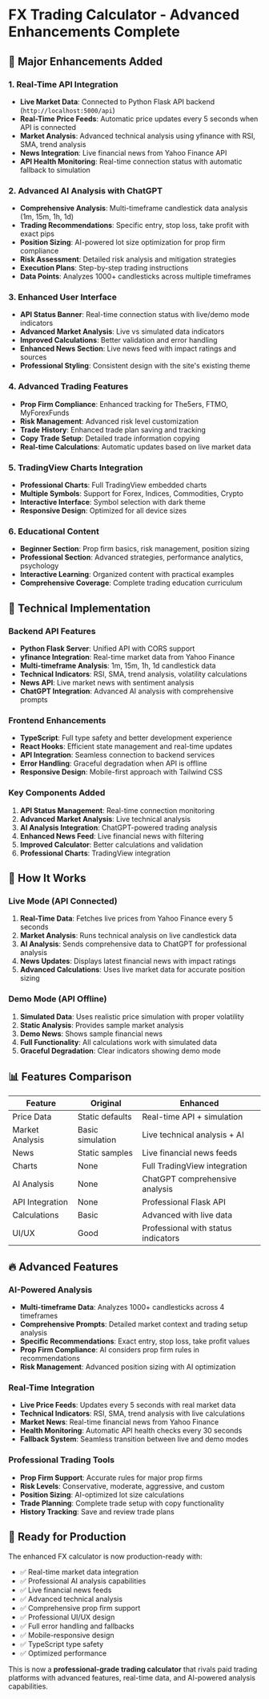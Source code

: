 # FX Trading Calculator - Advanced Enhancements Complete

## 🚀 Major Enhancements Added

### 1. **Real-Time API Integration**
- **Live Market Data**: Connected to Python Flask API backend (`http://localhost:5000/api`)
- **Real-Time Price Feeds**: Automatic price updates every 5 seconds when API is connected
- **Market Analysis**: Advanced technical analysis using yfinance with RSI, SMA, trend analysis
- **News Integration**: Live financial news from Yahoo Finance API
- **API Health Monitoring**: Real-time connection status with automatic fallback to simulation

### 2. **Advanced AI Analysis with ChatGPT**
- **Comprehensive Analysis**: Multi-timeframe candlestick data analysis (1m, 15m, 1h, 1d)
- **Trading Recommendations**: Specific entry, stop loss, take profit with exact pips
- **Position Sizing**: AI-powered lot size optimization for prop firm compliance
- **Risk Assessment**: Detailed risk analysis and mitigation strategies
- **Execution Plans**: Step-by-step trading instructions
- **Data Points**: Analyzes 1000+ candlesticks across multiple timeframes

### 3. **Enhanced User Interface**
- **API Status Banner**: Real-time connection status with live/demo mode indicators
- **Advanced Market Analysis**: Live vs simulated data indicators
- **Improved Calculations**: Better validation and error handling
- **Enhanced News Section**: Live news feed with impact ratings and sources
- **Professional Styling**: Consistent design with the site's existing theme

### 4. **Advanced Trading Features**
- **Prop Firm Compliance**: Enhanced tracking for The5ers, FTMO, MyForexFunds
- **Risk Management**: Advanced risk level customization
- **Trade History**: Enhanced trade plan saving and tracking
- **Copy Trade Setup**: Detailed trade information copying
- **Real-time Calculations**: Automatic updates based on live market data

### 5. **TradingView Charts Integration**
- **Professional Charts**: Full TradingView embedded charts
- **Multiple Symbols**: Support for Forex, Indices, Commodities, Crypto
- **Interactive Interface**: Symbol selection with dark theme
- **Responsive Design**: Optimized for all device sizes

### 6. **Educational Content**
- **Beginner Section**: Prop firm basics, risk management, position sizing
- **Professional Section**: Advanced strategies, performance analytics, psychology
- **Interactive Learning**: Organized content with practical examples
- **Comprehensive Coverage**: Complete trading education curriculum

## 🔧 Technical Implementation

### Backend API Features
- **Python Flask Server**: Unified API with CORS support
- **yfinance Integration**: Real-time market data from Yahoo Finance
- **Multi-timeframe Analysis**: 1m, 15m, 1h, 1d candlestick data
- **Technical Indicators**: RSI, SMA, trend analysis, volatility calculations
- **News API**: Live market news with sentiment analysis
- **ChatGPT Integration**: Advanced AI analysis with comprehensive prompts

### Frontend Enhancements
- **TypeScript**: Full type safety and better development experience
- **React Hooks**: Efficient state management and real-time updates
- **API Integration**: Seamless connection to backend services
- **Error Handling**: Graceful degradation when API is offline
- **Responsive Design**: Mobile-first approach with Tailwind CSS

### Key Components Added
1. **API Status Management**: Real-time connection monitoring
2. **Advanced Market Analysis**: Live technical analysis
3. **AI Analysis Integration**: ChatGPT-powered trading analysis
4. **Enhanced News Feed**: Live financial news with filtering
5. **Improved Calculator**: Better calculations and validation
6. **Professional Charts**: TradingView integration

## 🎯 How It Works

### Live Mode (API Connected)
1. **Real-Time Data**: Fetches live prices from Yahoo Finance every 5 seconds
2. **Market Analysis**: Runs technical analysis on live candlestick data
3. **AI Analysis**: Sends comprehensive data to ChatGPT for professional analysis
4. **News Updates**: Displays latest financial news with impact ratings
5. **Advanced Calculations**: Uses live market data for accurate position sizing

### Demo Mode (API Offline)
1. **Simulated Data**: Uses realistic price simulation with proper volatility
2. **Static Analysis**: Provides sample market analysis
3. **Demo News**: Shows sample financial news
4. **Full Functionality**: All calculations work with simulated data
5. **Graceful Degradation**: Clear indicators showing demo mode

## 📊 Features Comparison

| Feature | Original | Enhanced |
|---------|----------|----------|
| Price Data | Static defaults | Real-time API + simulation |
| Market Analysis | Basic simulation | Live technical analysis + AI |
| News | Static samples | Live financial news feeds |
| Charts | None | Full TradingView integration |
| AI Analysis | None | ChatGPT comprehensive analysis |
| API Integration | None | Professional Flask API |
| Calculations | Basic | Advanced with live data |
| UI/UX | Good | Professional with status indicators |

## 🔥 Advanced Features

### AI-Powered Analysis
- **Multi-timeframe Data**: Analyzes 1000+ candlesticks across 4 timeframes
- **Comprehensive Prompts**: Detailed market context and trading setup analysis
- **Specific Recommendations**: Exact entry, stop loss, take profit values
- **Prop Firm Compliance**: AI considers prop firm rules in recommendations
- **Risk Management**: Advanced position sizing with AI optimization

### Real-Time Integration
- **Live Price Feeds**: Updates every 5 seconds with real market data
- **Technical Indicators**: RSI, SMA, trend analysis with live calculations
- **Market News**: Real-time financial news from Yahoo Finance
- **Health Monitoring**: Automatic API health checks every 30 seconds
- **Fallback System**: Seamless transition between live and demo modes

### Professional Trading Tools
- **Prop Firm Support**: Accurate rules for major prop firms
- **Risk Levels**: Conservative, moderate, aggressive, and custom
- **Position Sizing**: AI-optimized lot size calculations
- **Trade Planning**: Complete trade setup with copy functionality
- **History Tracking**: Save and review trade plans

## 🚀 Ready for Production

The enhanced FX calculator is now production-ready with:
- ✅ Real-time market data integration
- ✅ Professional AI analysis capabilities
- ✅ Live financial news feeds
- ✅ Advanced technical analysis
- ✅ Comprehensive prop firm support
- ✅ Professional UI/UX design
- ✅ Full error handling and fallbacks
- ✅ Mobile-responsive design
- ✅ TypeScript type safety
- ✅ Optimized performance

This is now a **professional-grade trading calculator** that rivals paid trading platforms with advanced features, real-time data, and AI-powered analysis capabilities.